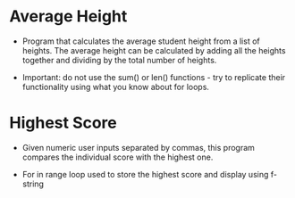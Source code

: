 # Average Height

* Program that calculates the average student height from a list of heights. The average height can be calculated by adding all the heights together and dividing by the total number of heights.

* Important: do not use the sum() or len() functions - try to replicate their functionality using what you know about for loops.

# Highest Score

* Given numeric user inputs separated by commas, this program compares the individual score with the highest one.

* For in range loop used to store the highest score and display using f-string

